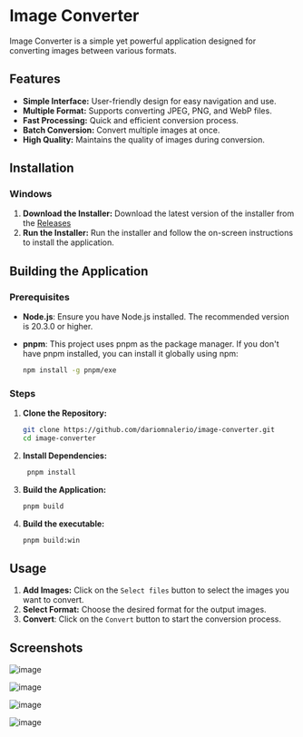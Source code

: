# Image Converter

Image Converter is a simple yet powerful application designed for converting images between various formats.

## Features

- **Simple Interface:** User-friendly design for easy navigation and use.
- **Multiple Format:** Supports converting JPEG, PNG, and WebP files.
- **Fast Processing:** Quick and efficient conversion process.
- **Batch Conversion:** Convert multiple images at once.
- **High Quality:** Maintains the quality of images during conversion.

## Installation

### Windows

1. **Download the Installer:** Download the latest version of the installer from the [Releases](https://github.com/dariomnalerio/image-converter/releases)
2. **Run the Installer:** Run the installer and follow the on-screen instructions to install the application.

## Building the Application

### Prerequisites

- **Node.js**: Ensure you have Node.js installed. The recommended version is 20.3.0 or higher.
  
- **pnpm**: This project uses pnpm as the package manager. If you don't have pnpm installed, you can install it globally using npm:
  ```bash
  npm install -g pnpm/exe

### Steps

1. **Clone the Repository:**
   ```bash
   git clone https://github.com/dariomnalerio/image-converter.git
   cd image-converter

2. **Install Dependencies:**
   ```bash
    pnpm install
    ```
3. **Build the Application:**
    ```bash
    pnpm build
    ```
4. **Build the executable:**
    ```bash
    pnpm build:win
    ```

## Usage

1. **Add Images:** Click on the `Select files` button to select the images you want to convert.
2. **Select Format:** Choose the desired format for the output images.
3. **Convert**: Click on the `Convert` button to start the conversion process.

## Screenshots

![image](/public/app.png)

![image](/public/app_1.png)

![image](/public/app_2.png)

![image](/public/app_3.png)

